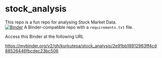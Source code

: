 # stock_analysis
This repo is a fun repo for analysing Stock Market Data.<br>
[![Binder](http://mybinder.org/badge_logo.svg)](http://mybinder.org/v2/gh/binder-examples/requirements/master)
A Binder-compatible repo with a `requirements.txt` file.

Access this Binder at the following URL

https://mybinder.org/v2/gh/kurkutesa/stock_analysis/2e91bb18912963ff4cd88526446fbcdec23bc506
